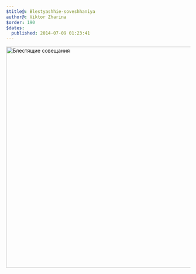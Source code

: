 ```yaml
---
$title@: Blestyashhie-soveshhaniya
author@: Viktor Zharina
$order: 190
$dates:
  published: 2014-07-09 01:23:41
---
```

<img src="http://viktor.zharina.info/wp-content/uploads/2014/07/0M8LxGYKi9w.jpg" alt="Блестящие совещания" width="604" height="604" class="aligncenter size-full wp-image-1654" />